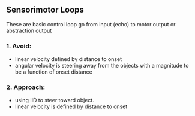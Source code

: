 ## Sensorimotor Loops
These are basic control loop go from input (echo) to motor output or abstraction output

### 1. Avoid:
- linear velocity defined by distance to onset
- angular velocity is steering away from the objects with a magnitude to be a function of onset distance

### 2. Approach:
- using IID to steer toward object.
- linear velocity is defined by distance to onset